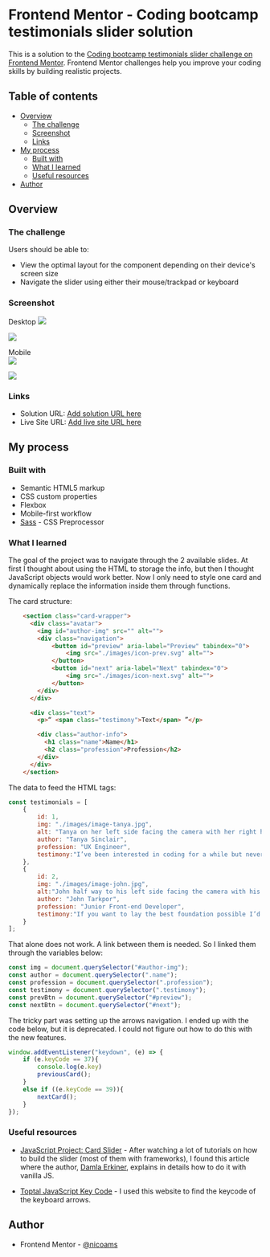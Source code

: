 # Frontend Mentor - Coding bootcamp testimonials slider solution

This is a solution to the [Coding bootcamp testimonials slider challenge on Frontend Mentor](https://www.frontendmentor.io/challenges/coding-bootcamp-testimonials-slider-4FNyLA8JL). Frontend Mentor challenges help you improve your coding skills by building realistic projects. 

## Table of contents

- [Overview](#overview)
  - [The challenge](#the-challenge)
  - [Screenshot](#screenshot)
  - [Links](#links)
- [My process](#my-process)
  - [Built with](#built-with)
  - [What I learned](#what-i-learned)
  - [Useful resources](#useful-resources)
- [Author](#author)

## Overview

### The challenge

Users should be able to:

- View the optimal layout for the component depending on their device's screen size
- Navigate the slider using either their mouse/trackpad or keyboard

### Screenshot

Desktop 
![](./screenshots/Coding%20Slider%20-%20First%20Card%20Deskop.png)

![](./screenshots/Coding%20Slider%20-%20Second%20Card%20Deskop.png)

Mobile  
![](./screenshots/Coding%20Slider%20-%20First%20Card%20Mobile.png)

![](./screenshots/Coding%20Slider%20-%20Second%20Card%20Mobile.png)


### Links

- Solution URL: [Add solution URL here](https://your-solution-url.com)
- Live Site URL: [Add live site URL here](https://your-live-site-url.com)

## My process

### Built with

- Semantic HTML5 markup
- CSS custom properties
- Flexbox
- Mobile-first workflow
- [Sass](sass-lang.com) - CSS Preprocessor


### What I learned

The goal of the project was to navigate through the 2 available slides. At first I thought about using the HTML to storage the info, but then I thought JavaScript objects would work better. Now I only need to style one card and dynamically replace the information inside them through functions.

The card structure:
```html
    <section class="card-wrapper">
      <div class="avatar">
        <img id="author-img" src="" alt="">
        <div class="navigation">
            <button id="preview" aria-label="Preview" tabindex="0">
                <img src="./images/icon-prev.svg" alt="">
            </button>
            <button id="next" aria-label="Next" tabindex="0">
                <img src="./images/icon-next.svg" alt="">
            </button>
        </div>
      </div>

      <div class="text">
        <p>“ <span class="testimony">Text</span> ”</p>

        <div class="author-info">
          <h1 class="name">Name</h1>
          <h2 class="profession">Profession</h2>
        </div>
      </div>
    </section>
```


The data to feed the HTML tags:
```js
const testimonials = [
    {
        id: 1,
        img: "./images/image-tanya.jpg",
        alt: "Tanya on her left side facing the camera with her right hand on her right cheek.",
        author: "Tanya Sinclair",
        profession: "UX Engineer",
        testimony:"I’ve been interested in coding for a while but never taken the jump, until now. I couldn’t recommend this course enough. I’m now in the job of my dreams and so excited about the future.",
    },
    {
        id: 2,
        img: "./images/image-john.jpg",
        alt:"John half way to his left side facing the camera with his arms crossed on his chest.",
        author: "John Tarkpor",
        profession: "Junior Front-end Developer",
        testimony:"If you want to lay the best foundation possible I’d recommend taking this course. The depth the instructors go into is incredible. I now feel so confident about starting up as a professional developer.",
    }
];
```

That alone does not work. A link between them is needed. So I linked them through the variables below:
```js
const img = document.querySelector("#author-img");
const author = document.querySelector(".name");
const profession = document.querySelector(".profession");
const testimony = document.querySelector(".testimony");
const prevBtn = document.querySelector("#preview");
const nextBtn = document.querySelector("#next");
```

The tricky part was setting up the arrows navigation. I ended up with the code below, but it is deprecated. I could not figure out how to do this with the new features.
```js
window.addEventListener("keydown", (e) => {
    if (e.keyCode == 37){
        console.log(e.key)
        previousCard();
    }
    else if ((e.keyCode == 39)){
        nextCard();
    }
});
```

### Useful resources

- [JavaScript Project: Card Slider](https://medium.com/codex/javascript-bitesize-card-slider-ee3ab8b179d8) - After watching a lot of tutorials on how to build the slider (most of them with frameworks), I found this article where the author, [Damla Erkiner](https://medium.com/@derkiner), explains in details how to do it with vanilla JS.

- [Toptal JavaScript Key Code](https://www.toptal.com/developers/keycode) - I used this website to find the keycode of the keyboard arrows.

## Author

- Frontend Mentor - [@nicoams](https://www.frontendmentor.io/profile/nicoams)